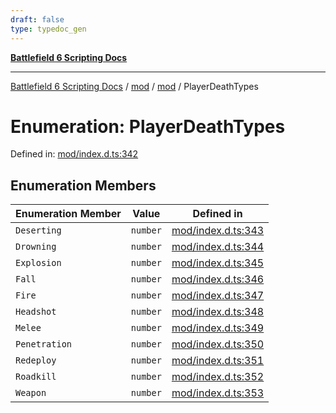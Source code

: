 ```yaml
---
draft: false
type: typedoc_gen
---
```


[**Battlefield 6 Scripting Docs**](../../../_index.md)

***

[Battlefield 6 Scripting Docs](../../../_index.md) / [mod](../../_index.md) / [mod](../_index.md) / PlayerDeathTypes

# Enumeration: PlayerDeathTypes

Defined in: [mod/index.d.ts:342](https://github.com/battlefield-portal-community/portal-docs/blob/ff09b2690670f74de7e97198022e5a97ff1161ff/generators/santiago/mod/index.d.ts#L342)

## Enumeration Members

| Enumeration Member | Value | Defined in |
| ------ | ------ | ------ |
| <a id="deserting"></a> `Deserting` | `number` | [mod/index.d.ts:343](https://github.com/battlefield-portal-community/portal-docs/blob/ff09b2690670f74de7e97198022e5a97ff1161ff/generators/santiago/mod/index.d.ts#L343) |
| <a id="drowning"></a> `Drowning` | `number` | [mod/index.d.ts:344](https://github.com/battlefield-portal-community/portal-docs/blob/ff09b2690670f74de7e97198022e5a97ff1161ff/generators/santiago/mod/index.d.ts#L344) |
| <a id="explosion"></a> `Explosion` | `number` | [mod/index.d.ts:345](https://github.com/battlefield-portal-community/portal-docs/blob/ff09b2690670f74de7e97198022e5a97ff1161ff/generators/santiago/mod/index.d.ts#L345) |
| <a id="fall"></a> `Fall` | `number` | [mod/index.d.ts:346](https://github.com/battlefield-portal-community/portal-docs/blob/ff09b2690670f74de7e97198022e5a97ff1161ff/generators/santiago/mod/index.d.ts#L346) |
| <a id="fire"></a> `Fire` | `number` | [mod/index.d.ts:347](https://github.com/battlefield-portal-community/portal-docs/blob/ff09b2690670f74de7e97198022e5a97ff1161ff/generators/santiago/mod/index.d.ts#L347) |
| <a id="headshot"></a> `Headshot` | `number` | [mod/index.d.ts:348](https://github.com/battlefield-portal-community/portal-docs/blob/ff09b2690670f74de7e97198022e5a97ff1161ff/generators/santiago/mod/index.d.ts#L348) |
| <a id="melee"></a> `Melee` | `number` | [mod/index.d.ts:349](https://github.com/battlefield-portal-community/portal-docs/blob/ff09b2690670f74de7e97198022e5a97ff1161ff/generators/santiago/mod/index.d.ts#L349) |
| <a id="penetration"></a> `Penetration` | `number` | [mod/index.d.ts:350](https://github.com/battlefield-portal-community/portal-docs/blob/ff09b2690670f74de7e97198022e5a97ff1161ff/generators/santiago/mod/index.d.ts#L350) |
| <a id="redeploy"></a> `Redeploy` | `number` | [mod/index.d.ts:351](https://github.com/battlefield-portal-community/portal-docs/blob/ff09b2690670f74de7e97198022e5a97ff1161ff/generators/santiago/mod/index.d.ts#L351) |
| <a id="roadkill"></a> `Roadkill` | `number` | [mod/index.d.ts:352](https://github.com/battlefield-portal-community/portal-docs/blob/ff09b2690670f74de7e97198022e5a97ff1161ff/generators/santiago/mod/index.d.ts#L352) |
| <a id="weapon"></a> `Weapon` | `number` | [mod/index.d.ts:353](https://github.com/battlefield-portal-community/portal-docs/blob/ff09b2690670f74de7e97198022e5a97ff1161ff/generators/santiago/mod/index.d.ts#L353) |

